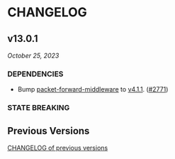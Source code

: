 # CHANGELOG

## v13.0.1

*October 25, 2023*

### DEPENDENCIES

- Bump [packet-forward-middleware](https://github.com/cosmos/ibc-apps/tree/main/middleware/packet-forward-middleware) to [v4.1.1](https://github.com/cosmos/ibc-apps/security/advisories/GHSA-w6rp-vxj2-fjhr).
  ([\#2771](https://github.com/cosmos/gaia/pull/2771))

### STATE BREAKING

## Previous Versions

[CHANGELOG of previous versions](https://github.com/cosmos/gaia/blob/main/CHANGELOG.md)

